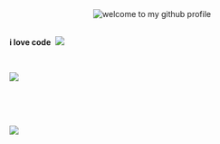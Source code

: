 <div align="center">
	<img src="welcome-header.gif" alt="welcome to my github profile">
	<br>
	<br>
</div>

**i love code**&nbsp;&nbsp;![](cat-typing.gif)&nbsp;


<br>

![](under-construction.gif)

<br>

<br>
<br>


![](flames.gif)
